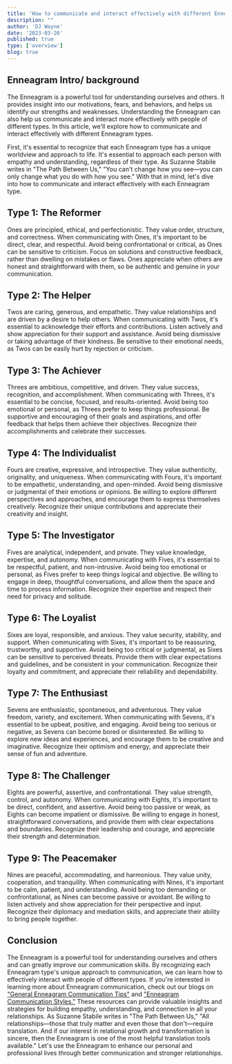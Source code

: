 ```yaml
---
title: 'How to communicate and interact effectively with different Enneagram types'
description: ""
author: 'DJ Wayne'
date: '2023-03-26'
published: true
type: ['overview']
blog: true
---
```


## Enneagram Intro/ background

The Enneagram is a powerful tool for understanding ourselves and others. It provides insight into our motivations, fears, and behaviors, and helps us identify our strengths and weaknesses. Understanding the Enneagram can also help us communicate and interact more effectively with people of different types. In this article, we'll explore how to communicate and interact effectively with different Enneagram types.

First, it's essential to recognize that each Enneagram type has a unique worldview and approach to life. It's essential to approach each person with empathy and understanding, regardless of their type. As Suzanne Stabile writes in "The Path Between Us," "You can't change how you see—you can only change what you do with how you see." With that in mind, let's dive into how to communicate and interact effectively with each Enneagram type.

## Type 1: The Reformer

Ones are principled, ethical, and perfectionistic. They value order, structure, and correctness. When communicating with Ones, it's important to be direct, clear, and respectful. Avoid being confrontational or critical, as Ones can be sensitive to criticism. Focus on solutions and constructive feedback, rather than dwelling on mistakes or flaws. Ones appreciate when others are honest and straightforward with them, so be authentic and genuine in your communication.

## Type 2: The Helper

Twos are caring, generous, and empathetic. They value relationships and are driven by a desire to help others. When communicating with Twos, it's essential to acknowledge their efforts and contributions. Listen actively and show appreciation for their support and assistance. Avoid being dismissive or taking advantage of their kindness. Be sensitive to their emotional needs, as Twos can be easily hurt by rejection or criticism.

## Type 3: The Achiever

Threes are ambitious, competitive, and driven. They value success, recognition, and accomplishment. When communicating with Threes, it's essential to be concise, focused, and results-oriented. Avoid being too emotional or personal, as Threes prefer to keep things professional. Be supportive and encouraging of their goals and aspirations, and offer feedback that helps them achieve their objectives. Recognize their accomplishments and celebrate their successes.

## Type 4: The Individualist

Fours are creative, expressive, and introspective. They value authenticity, originality, and uniqueness. When communicating with Fours, it's important to be empathetic, understanding, and open-minded. Avoid being dismissive or judgmental of their emotions or opinions. Be willing to explore different perspectives and approaches, and encourage them to express themselves creatively. Recognize their unique contributions and appreciate their creativity and insight.

## Type 5: The Investigator

Fives are analytical, independent, and private. They value knowledge, expertise, and autonomy. When communicating with Fives, it's essential to be respectful, patient, and non-intrusive. Avoid being too emotional or personal, as Fives prefer to keep things logical and objective. Be willing to engage in deep, thoughtful conversations, and allow them the space and time to process information. Recognize their expertise and respect their need for privacy and solitude.

## Type 6: The Loyalist

Sixes are loyal, responsible, and anxious. They value security, stability, and support. When communicating with Sixes, it's important to be reassuring, trustworthy, and supportive. Avoid being too critical or judgmental, as Sixes can be sensitive to perceived threats. Provide them with clear expectations and guidelines, and be consistent in your communication. Recognize their loyalty and commitment, and appreciate their reliability and dependability.

## Type 7: The Enthusiast

Sevens are enthusiastic, spontaneous, and adventurous. They value freedom, variety, and excitement. When communicating with Sevens, it's essential to be upbeat, positive, and engaging. Avoid being too serious or negative, as Sevens can become bored or disinterested. Be willing to explore new ideas and experiences, and encourage them to be creative and imaginative. Recognize their optimism and energy, and appreciate their sense of fun and adventure.

## Type 8: The Challenger

Eights are powerful, assertive, and confrontational. They value strength, control, and autonomy. When communicating with Eights, it's important to be direct, confident, and assertive. Avoid being too passive or weak, as Eights can become impatient or dismissive. Be willing to engage in honest, straightforward conversations, and provide them with clear expectations and boundaries. Recognize their leadership and courage, and appreciate their strength and determination.

## Type 9: The Peacemaker

Nines are peaceful, accommodating, and harmonious. They value unity, cooperation, and tranquility. When communicating with Nines, it's important to be calm, patient, and understanding. Avoid being too demanding or confrontational, as Nines can become passive or avoidant. Be willing to listen actively and show appreciation for their perspective and input. Recognize their diplomacy and mediation skills, and appreciate their ability to bring people together.

## Conclusion

The Enneagram is a powerful tool for understanding ourselves and others and can greatly improve our communication skills. By recognizing each Enneagram type's unique approach to communication, we can learn how to effectively interact with people of different types. If you're interested in learning more about Enneagram communication, check out our blogs on <a href="communication-tips" >"General Enneagram Communication Tips"</a> and <a href="communication-styles" >"Enneagram Communication Styles."</a> These resources can provide valuable insights and strategies for building empathy, understanding, and connection in all your relationships. As Suzanne Stabile writes in "The Path Between Us," "All relationships—those that truly matter and even those that don't—require translation. And if our interest in relational growth and transformation is sincere, then the Enneagram is one of the most helpful translation tools available." Let's use the Enneagram to enhance our personal and professional lives through better communication and stronger relationships.




<div>
<script type="application/ld+json">
    [
  {
    "@type": [
      "http://schema.org/Article"
    ],
    "http://schema.org/articleBody": [
      {
        "@value": "The Enneagram is a powerful tool for understanding ourselves and others. It provides insight into our motivations, fears, and behaviors, and helps us identify our strengths and weaknesses. Understanding the Enneagram can also help us communicate and interact more effectively with people of different types. In this article, we'll explore how to communicate and interact effectively with different Enneagram types. First, it's essential to recognize that each Enneagram type has a unique worldview and approach to life. It's essential to approach each person with empathy and understanding, regardless of their type. As Suzanne Stabile writes in 'The Path Between Us,'' 'You can't change how you see—you can only change what you do with how you see.' With that in mind, let's dive into how to communicate and interact effectively with each Enneagram type."
      }
    ],
    "http://schema.org/author": [
      {
        "@type": [
          "http://schema.org/Person"
        ],
        "http://schema.org/name": [
          {
            "@value": "DJ Wayne"
          }
        ]
      }
    ],
    "http://schema.org/dateModified": [
      {
        "@type": "http://schema.org/Date",
        "@value": "2023-03-26"
      }
    ],
    "http://schema.org/datePublished": [
      {
        "@type": "http://schema.org/Date",
        "@value": "2023-03-25"
      }
    ],
    "http://schema.org/description": [
      {
        "@value": "Learn how to effectively communicate and interact with different Enneagram types. This article provides valuable insights and strategies for building empathy, understanding, and connection in all your relationships."
      }
    ],
    "http://schema.org/headline": [
      {
        "@value": "How to communicate and interact effectively with different Enneagram types"
      }
    ],
    "http://schema.org/mainEntityOfPage": [
      {
        "@type": [
          "http://schema.org/WebPage"
        ],
        "http://schema.org/url": [
          {
            "@id": "https://9takes.com/blog/enneagram/communication-overview"
          }
        ]
      }
    ],
    "http://schema.org/publisher": [
      {
        "@type": [
          "http://schema.org/Organization"
        ],
        "http://schema.org/logo": [
          {
            "@type": [
              "http://schema.org/ImageObject"
            ],
            "http://schema.org/url": [
              {
                "@id": "https://9takes.com/enneagram.svg"
              }
            ]
          }
        ],
        "http://schema.org/name": [
          {
            "@value": "9Takes"
          }
        ]
      }
    ]
  },
  {
    "@type": [
      "http://schema.org/Person"
    ],
    "http://schema.org/jobTitle": [
      {
        "@value": "Author"
      }
    ],
    "http://schema.org/name": [
      {
        "@value": "Suzanne Stabile"
      }
    ],
    "http://schema.org/sameAs": [
      {
        "@id": "https://www.instagram.com/suzannestabile/"
      },
      {
        "@id": "https://twitter.com/SuzanneStabile"
      }
    ],
    "http://schema.org/url": [
      {
        "@id": "https://suzannestabile.com/"
      }
    ]
  }
]
</script>

</div>


